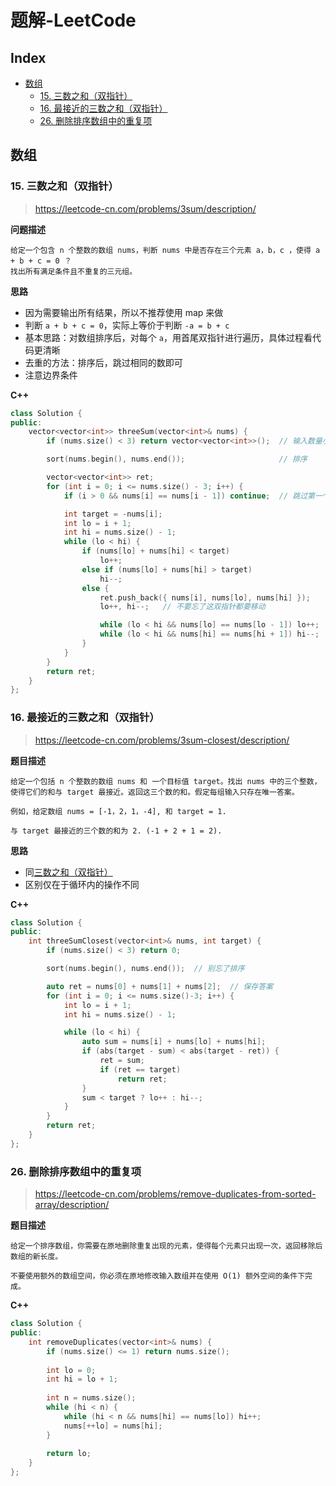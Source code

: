 题解-LeetCode
===

Index
---
<!-- TOC -->

- [数组](#数组)
  - [15. 三数之和（双指针）](#15-三数之和双指针)
  - [16. 最接近的三数之和（双指针）](#16-最接近的三数之和双指针)
  - [26. 删除排序数组中的重复项](#26-删除排序数组中的重复项)

<!-- /TOC -->

## 数组

### 15. 三数之和（双指针）
> https://leetcode-cn.com/problems/3sum/description/

**问题描述**
```
给定一个包含 n 个整数的数组 nums，判断 nums 中是否存在三个元素 a，b，c ，使得 a + b + c = 0 ？
找出所有满足条件且不重复的三元组。
```

**思路**
- 因为需要输出所有结果，所以不推荐使用 map 来做
- 判断 `a + b + c = 0`，实际上等价于判断 `-a = b + c`
- 基本思路：对数组排序后，对每个 `a`，用首尾双指针进行遍历，具体过程看代码更清晰
- 去重的方法：排序后，跳过相同的数即可
- 注意边界条件

**C++**
```C++
class Solution {
public:
    vector<vector<int>> threeSum(vector<int>& nums) {
        if (nums.size() < 3) return vector<vector<int>>();  // 输入数量小于 3 直接退出

        sort(nums.begin(), nums.end());                     // 排序

        vector<vector<int>> ret;
        for (int i = 0; i <= nums.size() - 3; i++) {
            if (i > 0 && nums[i] == nums[i - 1]) continue;  // 跳过第一个数相同的情况

            int target = -nums[i];
            int lo = i + 1;
            int hi = nums.size() - 1;
            while (lo < hi) {
                if (nums[lo] + nums[hi] < target)
                    lo++;
                else if (nums[lo] + nums[hi] > target)
                    hi--;
                else {
                    ret.push_back({ nums[i], nums[lo], nums[hi] });
                    lo++, hi--;   // 不要忘了这双指针都要移动

                    while (lo < hi && nums[lo] == nums[lo - 1]) lo++;   // 跳过第二个数相同的情况
                    while (lo < hi && nums[hi] == nums[hi + 1]) hi--;   // 跳过第三个数相同的情况
                }
            }
        }
        return ret;
    }
};
```

### 16. 最接近的三数之和（双指针）
> https://leetcode-cn.com/problems/3sum-closest/description/

**题目描述**
```
给定一个包括 n 个整数的数组 nums 和 一个目标值 target。找出 nums 中的三个整数，使得它们的和与 target 最接近。返回这三个数的和。假定每组输入只存在唯一答案。

例如，给定数组 nums = [-1，2，1，-4], 和 target = 1.

与 target 最接近的三个数的和为 2. (-1 + 2 + 1 = 2).
```

**思路**
- 同[三数之和（双指针）](#三数之和双指针)
- 区别仅在于循环内的操作不同

**C++**
```C++
class Solution {
public:
    int threeSumClosest(vector<int>& nums, int target) {
        if (nums.size() < 3) return 0;

        sort(nums.begin(), nums.end());  // 别忘了排序

        auto ret = nums[0] + nums[1] + nums[2];  // 保存答案
        for (int i = 0; i <= nums.size()-3; i++) {
            int lo = i + 1;
            int hi = nums.size() - 1;

            while (lo < hi) {
                auto sum = nums[i] + nums[lo] + nums[hi];
                if (abs(target - sum) < abs(target - ret)) {
                    ret = sum;
                    if (ret == target)
                        return ret;
                }
                sum < target ? lo++ : hi--;
            }
        }
        return ret;
    }
};
```

### 26. 删除排序数组中的重复项
> https://leetcode-cn.com/problems/remove-duplicates-from-sorted-array/description/

**题目描述**
```
给定一个排序数组，你需要在原地删除重复出现的元素，使得每个元素只出现一次，返回移除后数组的新长度。

不要使用额外的数组空间，你必须在原地修改输入数组并在使用 O(1) 额外空间的条件下完成。
```

**C++**
```C++
class Solution {
public:
    int removeDuplicates(vector<int>& nums) {
        if (nums.size() <= 1) return nums.size();
            
        int lo = 0;
        int hi = lo + 1;
        
        int n = nums.size();
        while (hi < n) {
            while (hi < n && nums[hi] == nums[lo]) hi++;
            nums[++lo] = nums[hi];
        }
        
        return lo;
    }
};
```